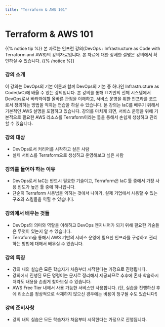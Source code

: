 ```yaml
---
title: "Terraform & AWS 101"
---
```


# Terraform & AWS 101


{{% notice tip %}}
본 자료는 인프런 강의(DevOps : Infrastructure as Code with Terraform and AWS)의 강의자료입니다. 
본 자료에 대한 상세한 설명은 강의에서 확인하실 수 있습니다. 
{{% /notice %}}


### 강의 소개
이 강의는 DevOps의 기본 이론과 함께 DevOps의 기본 중 하나인 Infrastructure as Code(IaC)에 배울 수 있는 강의입니다. 본 강의를 통해 IT기반의 전체 시스템에서 DevOps로서 바라봐야할 올바른 관점을 이해하고, 서비스 운영을 위한 인프라를 코드로서 정의하는 방법을 익히는 연습을 하실 수 있습니다. 본 강의는 IaC를 배우기 위해서 기본적인 AWS 설명을 포함하고 있습니다.  강의를 마치게 되면, 서비스 운영을 위해 기본적으로 필요한 AWS 리소스를 Terraform이라는 툴을 통해서 손쉽게 생성하고 관리할 수 있습니다.

### 강의 대상
- DevOps로서 커리어를 시작하고 싶은 사람
- 실제 서비스를 Terraform으로 생성하고 운영해보고 싶은 사람

### 강의를 들어야 하는 이유
- DevOps로서 IaC는 반드시 필요한 기술이고, Terraform은 IaC 툴 중에서 가장 사용 빈도가 높은 툴 중에 하나입니다.
- 단순히 Terraform 사용법을 익히는 것에서 나아가, 실제 기업에서 사용할 수 있는 구조와 스킬들을 익힐 수 있습니다.

### 강의에서 배우는 것들
- DevOps의 의미와 역할을 이해하고 DevOps 엔지니어가 되기 위해 필요한 기술들은 무엇이 있는지 알 수 있습니다.
- Terraform을 통해서 AWS 기반의 서비스 운영에 필요한 인프라를 구성하고 관리하는 방법에 대해서 배우실 수 있습니다.

### 강의 특징
- 강의 내의 실습은 모든 학습자가 처음부터 시작한다는 가정으로 진행됩니다.
- 강의에서 진행된 모든 명령어는 문서로 정리해서 제공되므로 추후에 혼자 학습하시더라도 내용을 손쉽게 찾아보실 수 있습니다.
- AWS Free Tier 내에서 사용 가능한 서비스만 사용합니다. (단, 실습을 진행하신 후에 리소스를 정상적으로 삭제하지 않으신 경우에는 비용이 청구될 수도 있습니다!)

### 강의 준비사항
- 강의 내의 실습은 모든 학습자가 처음부터 시작한다는 가정으로 진행됩니다.
